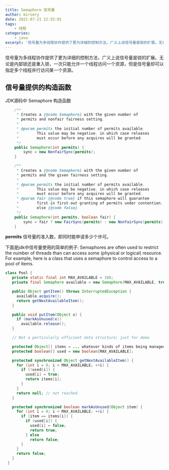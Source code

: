 ```yaml
---
title: Semaphore 信号量
author: mirsery
date: 2021-07-21 22:55:01
tags: 
	- 线程
categories: 
	- java  
excerpt: '信号量为多线程协作提供了更为详细的控制方法，广义上说信号量是锁的扩展。无论是内部锁还是重入锁，一次只能允许一个线程访问一个资源，但是信号量却可...'  
---
```


信号量为多线程协作提供了更为详细的控制方法，广义上说信号量是锁的扩展。无论是内部锁还是重入锁，一次只能允许一个线程访问一个资源，但是信号量却可以指定多个线程并行访问某一个资源。

## 信号量提供的构造函数

JDK源码中 Semaphore 构造函数

```java
    /**
     * Creates a {@code Semaphore} with the given number of
     * permits and nonfair fairness setting.
     *
     * @param permits the initial number of permits available.
     *        This value may be negative, in which case releases
     *        must occur before any acquires will be granted.
     */
    public Semaphore(int permits) {
        sync = new NonfairSync(permits);
    }

    /**
     * Creates a {@code Semaphore} with the given number of
     * permits and the given fairness setting.
     *
     * @param permits the initial number of permits available.
     *        This value may be negative, in which case releases
     *        must occur before any acquires will be granted.
     * @param fair {@code true} if this semaphore will guarantee
     *        first-in first-out granting of permits under contention,
     *        else {@code false}
     */
    public Semaphore(int permits, boolean fair) {
        sync = fair ? new FairSync(permits) : new NonfairSync(permits);
    }
```
**permits** 信号量的准入数，即同时能申请多少个许可。

下面是jdk中信号量使用的简单的例子:
Semaphores are often used to restrict the number of threads than can access some (physical or logical) resource.
For example, here is a class that uses a semaphore to control access to a pool of items.

```java
class Pool {
   private static final int MAX_AVAILABLE = 100;
   private final Semaphore available = new Semaphore(MAX_AVAILABLE, true);

   public Object getItem() throws InterruptedException {
     available.acquire();
     return getNextAvailableItem();
   }

   public void putItem(Object x) {
     if (markAsUnused(x))
       available.release();
   }

   // Not a particularly efficient data structure; just for demo

   protected Object[] items = ... whatever kinds of items being managed
   protected boolean[] used = new boolean[MAX_AVAILABLE];

   protected synchronized Object getNextAvailableItem() {
     for (int i = 0; i < MAX_AVAILABLE; ++i) {
       if (!used[i]) {
         used[i] = true;
         return items[i];
       }
     }
     return null; // not reached
   }

   protected synchronized boolean markAsUnused(Object item) {
     for (int i = 0; i < MAX_AVAILABLE; ++i) {
       if (item == items[i]) {
         if (used[i]) {
           used[i] = false;
           return true;
         } else
           return false;
       }
     }
     return false;
   }
 }
```